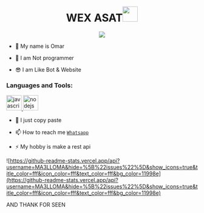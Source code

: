 <h1 align="center">WEX ASAT<img src="https://user-images.githubusercontent.com/1303154/88677602-1635ba80-d120-11ea-84d8-d263ba5fc3c0.gif" width="40px" alt=""><br></h1>
<p align="center">
<img src=[https://telegra.ph/file/a93fdb6999b6767015d93.jpg](https://i.imgur.com/ZwjIeCb.jpg)" />
</p>

<p align="center">

- 👼 My name is Omar

- 🔭 I am Not programmer
 
- 😎 I am Like Bot & Website
</p>


<h3 align="left">Languages and Tools:</h3>

<p align="left"> <a href="https://api.lannn.me" target="_blank"> <img src="https://img.shields.io/badge/-JavaScript-black?style=flat-square&logo=javascript" alt="javascript" width="40" height="40"/> </a> <a href="https://nodejs.org" target="_blank"> <img src="https://img.shields.io/badge/-Node.js-black?style=flat-square&logo=Node.js" alt="nodejs" width="40" height="40"/> </a> </p>

- 🤝 I just copy paste

- 📫 How to reach me  [`Whatsapp`](https://wa.me/212640060732?text=hey)

- ⚡ My hobby is make a rest api

![https://github-readme-stats.vercel.app/api?username=MA3LLOMA&hide=%5B%22issues%22%5D&show_icons=true&title_color=fff&icon_color=fff&text_color=fff&bg_color=11998e](https://github-readme-stats.vercel.app/api?username=MA3LLOMA&hide=%5B%22issues%22%5D&show_icons=true&title_color=fff&icon_color=fff&text_color=fff&bg_color=11998e)

AND THANK FOR SEEN

